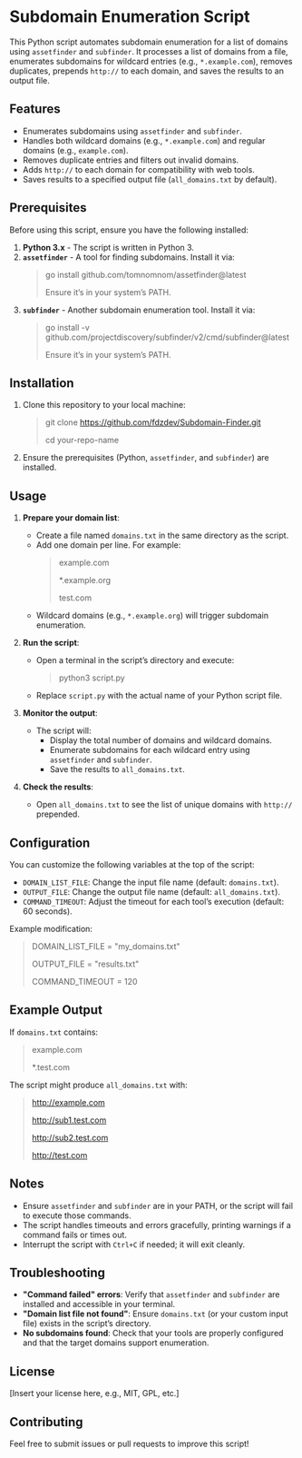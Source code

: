 # Subdomain Enumeration Script

This Python script automates subdomain enumeration for a list of domains using `assetfinder` and `subfinder`. It processes a list of domains from a file, enumerates subdomains for wildcard entries (e.g., `*.example.com`), removes duplicates, prepends `http://` to each domain, and saves the results to an output file.

## Features
- Enumerates subdomains using `assetfinder` and `subfinder`.
- Handles both wildcard domains (e.g., `*.example.com`) and regular domains (e.g., `example.com`).
- Removes duplicate entries and filters out invalid domains.
- Adds `http://` to each domain for compatibility with web tools.
- Saves results to a specified output file (`all_domains.txt` by default).

## Prerequisites
Before using this script, ensure you have the following installed:
1. **Python 3.x** - The script is written in Python 3.
2. **`assetfinder`** - A tool for finding subdomains. Install it via:
   > go install github.com/tomnomnom/assetfinder@latest
   >
   > Ensure it’s in your system’s PATH.
3. **`subfinder`** - Another subdomain enumeration tool. Install it via:
   > go install -v github.com/projectdiscovery/subfinder/v2/cmd/subfinder@latest
   >
   > Ensure it’s in your system’s PATH.

## Installation
1. Clone this repository to your local machine:
   > git clone https://github.com/fdzdev/Subdomain-Finder.git
   >
   > cd your-repo-name
2. Ensure the prerequisites (Python, `assetfinder`, and `subfinder`) are installed.

## Usage
1. **Prepare your domain list**:
   - Create a file named `domains.txt` in the same directory as the script.
   - Add one domain per line. For example:
     > example.com
     >
     > *.example.org
     >
     > test.com
   - Wildcard domains (e.g., `*.example.org`) will trigger subdomain enumeration.

2. **Run the script**:
   - Open a terminal in the script’s directory and execute:
     > python3 script.py
   - Replace `script.py` with the actual name of your Python script file.

3. **Monitor the output**:
   - The script will:
     - Display the total number of domains and wildcard domains.
     - Enumerate subdomains for each wildcard entry using `assetfinder` and `subfinder`.
     - Save the results to `all_domains.txt`.

4. **Check the results**:
   - Open `all_domains.txt` to see the list of unique domains with `http://` prepended.

## Configuration
You can customize the following variables at the top of the script:
- `DOMAIN_LIST_FILE`: Change the input file name (default: `domains.txt`).
- `OUTPUT_FILE`: Change the output file name (default: `all_domains.txt`).
- `COMMAND_TIMEOUT`: Adjust the timeout for each tool’s execution (default: 60 seconds).

Example modification:
   > DOMAIN_LIST_FILE = "my_domains.txt"
   >
   > OUTPUT_FILE = "results.txt"
   >
   > COMMAND_TIMEOUT = 120

## Example Output
If `domains.txt` contains:
   > example.com
   >
   > *.test.com

The script might produce `all_domains.txt` with:
   > http://example.com
   >
   > http://sub1.test.com
   >
   > http://sub2.test.com
   >
   > http://test.com

## Notes
- Ensure `assetfinder` and `subfinder` are in your PATH, or the script will fail to execute those commands.
- The script handles timeouts and errors gracefully, printing warnings if a command fails or times out.
- Interrupt the script with `Ctrl+C` if needed; it will exit cleanly.

## Troubleshooting
- **"Command failed" errors**: Verify that `assetfinder` and `subfinder` are installed and accessible in your terminal.
- **"Domain list file not found"**: Ensure `domains.txt` (or your custom input file) exists in the script’s directory.
- **No subdomains found**: Check that your tools are properly configured and that the target domains support enumeration.

## License
[Insert your license here, e.g., MIT, GPL, etc.]

## Contributing
Feel free to submit issues or pull requests to improve this script!
